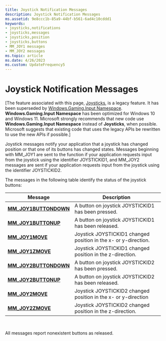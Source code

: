 ```yaml
---
title: Joystick Notification Messages
description: Joystick Notification Messages
ms.assetid: 9e8ccc1b-85a9-44bf-b561-6ad4c10cddd1
keywords:
- joysticks,notifications
- joysticks,messages
- joysticks,position
- joysticks,buttons
- MM_JOY1 messages
- MM_JOY2 messages
ms.topic: article
ms.date: 4/26/2023
ms.custom: UpdateFrequency5
---
```


# Joystick Notification Messages

\[The feature associated with this page, [Joysticks](/windows/win32/multimedia/joysticks), is a legacy feature. It has been superseded by [Windows.Gaming.Input Namespace](/uwp/api/windows.gaming.input). **Windows.Gaming.Input Namespace** has been optimized for Windows 10 and Windows 11. Microsoft strongly recommends that new code use **Windows.Gaming.Input Namespace** instead of **Joysticks**, when possible. Microsoft suggests that existing code that uses the legacy APIs be rewritten to use the new APIs if possible.\]

Joystick messages notify your application that a joystick has changed position or that one of its buttons has changed states. Messages beginning with MM\_JOY1 are sent to the function if your application requests input from the joystick using the identifier JOYSTICKID1, and MM\_JOY2 messages are sent if your application requests input from the joystick using the identifier JOYSTICKID2.

The messages in the following table identify the status of the joystick buttons:



| Message                                         | Description                                                     |
|-------------------------------------------------|-----------------------------------------------------------------|
| [**MM\_JOY1BUTTONDOWN**](mm-joy1buttondown.md) | A button on joystick JOYSTICKID1 has been pressed.              |
| [**MM\_JOY1BUTTONUP**](mm-joy1buttonup.md)     | A button on joystick JOYSTICKID1 has been released.             |
| [**MM\_JOY1MOVE**](mm-joy1move.md)             | Joystick JOYSTICKID1 changed position in the x- or y-direction. |
| [**MM\_JOY1ZMOVE**](mm-joy1zmove.md)           | Joystick JOYSTICKID1 changed position in the z-direction.       |
| [**MM\_JOY2BUTTONDOWN**](mm-joy2buttondown.md) | A button on joystick JOYSTICKID2 has been pressed.              |
| [**MM\_JOY2BUTTONUP**](mm-joy2buttonup.md)     | A button on joystick JOYSTICKID2 has been released.             |
| [**MM\_JOY2MOVE**](mm-joy2move.md)             | Joystick JOYSTICKID2 changed position in the x- or y-direction  |
| [**MM\_JOY2ZMOVE**](mm-joy2zmove.md)           | Joystick JOYSTICKID2 changed position in the z-direction.       |



 

All messages report nonexistent buttons as released.

 

 




